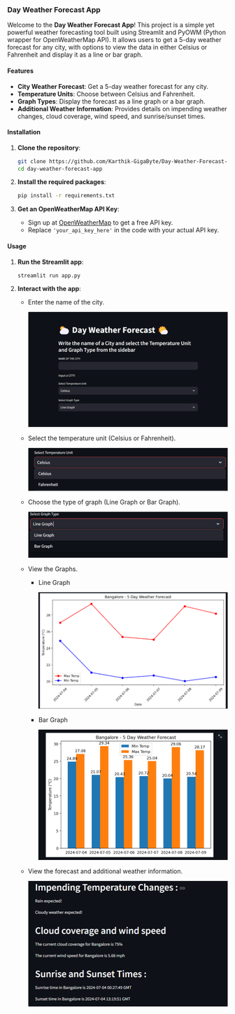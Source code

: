 ### Day Weather Forecast App

Welcome to the **Day Weather Forecast App**! This project is a simple yet powerful weather forecasting tool built using Streamlit and PyOWM (Python wrapper for OpenWeatherMap API). It allows users to get a 5-day weather forecast for any city, with options to view the data in either Celsius or Fahrenheit and display it as a line or bar graph.

#### Features
- **City Weather Forecast**: Get a 5-day weather forecast for any city.
- **Temperature Units**: Choose between Celsius and Fahrenheit.
- **Graph Types**: Display the forecast as a line graph or a bar graph.
- **Additional Weather Information**: Provides details on impending weather changes, cloud coverage, wind speed, and sunrise/sunset times.

#### Installation

1. **Clone the repository**:
    ```bash
    git clone https://github.com/Karthik-GigaByte/Day-Weather-Forecast-App.git
    cd day-weather-forecast-app
    ```

2. **Install the required packages**:
    ```bash
    pip install -r requirements.txt
    ```

3. **Get an OpenWeatherMap API Key**:
    - Sign up at [OpenWeatherMap](https://home.openweathermap.org/users/sign_up) to get a free API key.
    - Replace `'your_api_key_here'` in the code with your actual API key.

#### Usage

1. **Run the Streamlit app**:
    ```bash
    streamlit run app.py
    ```

2. **Interact with the app**:
    - Enter the name of the city.
      
      ![Interface](https://github.com/Karthik-GigaByte/Image/blob/main/Screenshot%202024-07-04%20180215.png)
      
    - Select the temperature unit (Celsius or Fahrenheit).
      
      ![Temperature](https://github.com/Karthik-GigaByte/Image/blob/main/Temperature.png)
      
    - Choose the type of graph (Line Graph or Bar Graph).
      
      ![Graph](https://github.com/Karthik-GigaByte/Image/blob/main/Graph.png)
      
    - View the Graphs.
      - Line Graph
        
        ![Graph](https://github.com/Karthik-GigaByte/Image/blob/main/Line%20Graph.png)
        
      - Bar Graph
        
        ![Graph](https://github.com/Karthik-GigaByte/Image/blob/main/Bar%20Graph.png)
        
    - View the forecast and additional weather information.
      
      ![Forecast](https://github.com/Karthik-GigaByte/Image/blob/main/Weather%20info.png)
